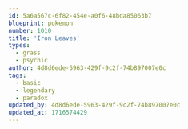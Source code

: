 ```yaml
---
id: 5a6a567c-6f82-454e-a0f6-48bda85063b7
blueprint: pokemon
number: 1010
title: 'Iron Leaves'
types:
  - grass
  - psychic
author: 4d8d6ede-5963-429f-9c2f-74b897007e0c
tags:
  - basic
  - legendary
  - paradox
updated_by: 4d8d6ede-5963-429f-9c2f-74b897007e0c
updated_at: 1716574429
---
```

